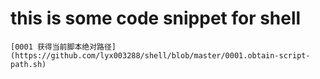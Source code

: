 
# this is some code snippet for shell


    [0001 获得当前脚本绝对路径](https://github.com/lyx003288/shell/blob/master/0001.obtain-script-path.sh)
